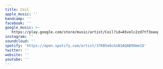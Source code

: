 ```yaml
---
title: Coil
apple_music: ''
bandcamp: ''
facebook: ''
google_music: >-
   https://play.google.com/store/music/artist/Coil?id=A5volc2zd7tf3oaxpxfyd3vi26m
instagram: ''
soundcloud: ''
spotify: 'https://open.spotify.com/artist/37KB5e6cGsN1AQAB9Omm1U'
twitter: ''
website: ''
youtube: ''
---
```

